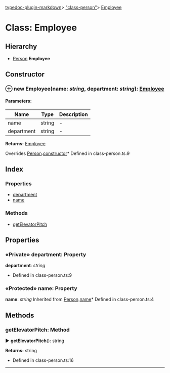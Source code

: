 [typedoc-plugin-markdown](../index.md)> ["class-person"](../modules/_class_person_.md)> [Employee](../classes/_class_person_.employee.md)

# Class: Employee

## Hierarchy

* [Person](../classes/_class_person_.person.md)
**Employee**


<a id="constructor"></a>

## Constructor

### ⊕ **new Employee**(name: *string*, department: *string*): [Employee](../classes/_class_person_.employee.md)


#### Parameters:
| Name  | Type                | Description  |
| ------ | ------------------- | ------------ |
| name  | string | - |
| department  | string | - |



**Returns:** [Employee](../classes/_class_person_.employee.md)




Overrides [Person](_class_person_.person.md).[constructor](_class_person_.person.md#constructor)* Defined in class-person.ts:9



## Index

### Properties

* [department](_class_person_.employee.md#department)
* [name](_class_person_.employee.md#name)


### Methods

* [getElevatorPitch](_class_person_.employee.md#getelevatorpitch)




## Properties

<a id="department"></a>
### «Private» department: Property
**department**:  *string* 
* Defined in class-person.ts:9


<a id="name"></a>
### «Protected» name: Property
**name**:  *string* 
Inherited from [Person](_class_person_.person.md).[name](_class_person_.person.md#name)* Defined in class-person.ts:4




## Methods

<a id="getelevatorpitch"></a>
###  getElevatorPitch: Method

► **getElevatorPitch**(): string






**Returns:** string




* Defined in class-person.ts:16



---



